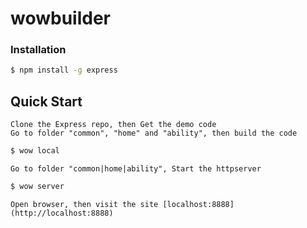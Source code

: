 wowbuilder
==========

### Installation

```bash
$ npm install -g express
```

## Quick Start
    Clone the Express repo, then Get the demo code
    Go to folder "common", "home" and "ability", then build the code
```bash
$ wow local
```
    Go to folder "common|home|ability", Start the httpserver
```bash
$ wow server
```
    
    Open browser, then visit the site [localhost:8888](http://localhost:8888)

